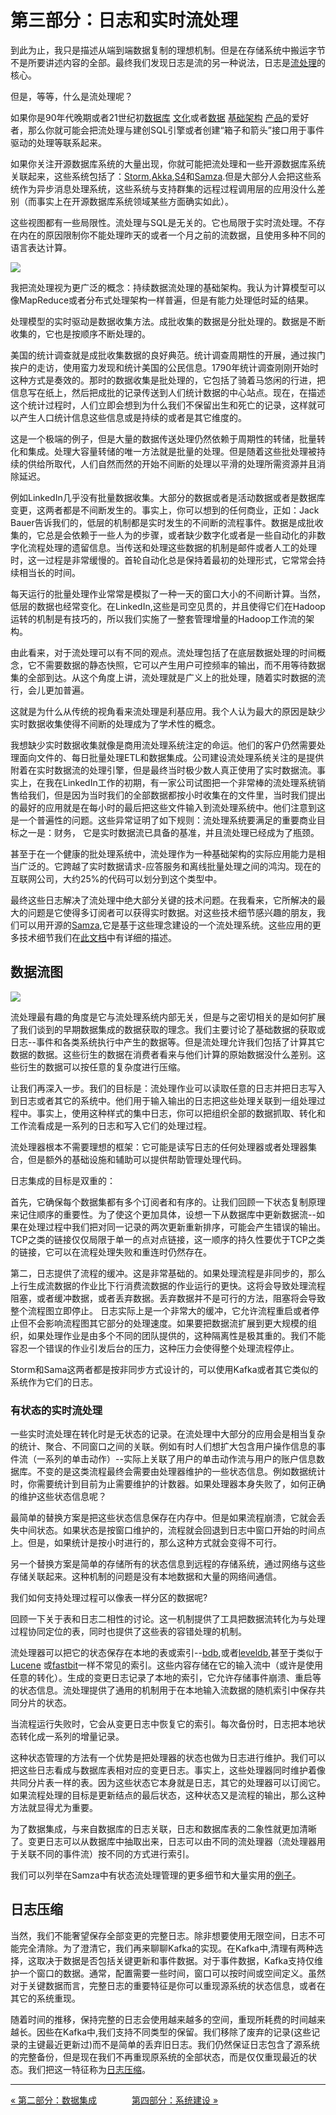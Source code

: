 第三部分：日志和实时流处理
=================================

到此为止，我只是描述从端到端数据复制的理想机制。但是在存储系统中搬运字节不是所要讲述内容的全部。最终我们发现日志是流的另一种说法，日志是[流处理](http://highlyscalable.wordpress.com/2013/08/20/in-stream-big-data-processing/)的核心。

但是，等等，什么是流处理呢？

如果你是90年代晚期或者21世纪初[数据库](http://cs.brown.edu/research/aurora/vldb03_journal.pdf) [文化](http://db.cs.berkeley.edu/papers/cidr03-tcq.pdf)或者[数据](http://www-03.ibm.com/software/products/us/en/infosphere-streams) [基础架构](http://en.wikipedia.org/wiki/StreamBase_Systems) [产品](http://en.wikipedia.org/wiki/Truviso)的爱好者，那么你就可能会把流处理与建创SQL引擎或者创建“箱子和箭头”接口用于事件驱动的处理等联系起来。

如果你关注开源数据库系统的大量出现，你就可能把流处理和一些开源数据库系统关联起来，这些系统包括了：[Storm](http://storm-project.net/),[Akka](http://akka.io/),[S4](http://incubator.apache.org/s4)和[Samza](http://engineering.linkedin.com/distributed-systems/log-what-every-software-engineer-should-know-about-real-time-datas-unifying).但是大部分人会把这些系统作为异步消息处理系统，这些系统与支持群集的远程过程调用层的应用没什么差别（而事实上在开源数据库系统领域某些方面确实如此）。

这些视图都有一些局限性。流处理与SQL是无关的。它也局限于实时流处理。不存在内在的原因限制你不能处理昨天的或者一个月之前的流数据，且使用多种不同的语言表达计算。

![](images/19202244_GPDx.jpg)

我把流处理视为更广泛的概念：持续数据流处理的基础架构。我认为计算模型可以像MapReduce或者分布式处理架构一样普遍，但是有能力处理低时延的结果。

处理模型的实时驱动是数据收集方法。成批收集的数据是分批处理的。数据是不断收集的，它也是按顺序不断处理的。

美国的统计调查就是成批收集数据的良好典范。统计调查周期性的开展，通过挨门挨户的走访，使用蛮力发现和统计美国的公民信息。1790年统计调查刚刚开始时这种方式是奏效的。那时的数据收集是批处理的，它包括了骑着马悠闲的行进，把信息写在纸上，然后把成批的记录传送到人们统计数据的中心站点。现在，在描述这个统计过程时，人们立即会想到为什么我们不保留出生和死亡的记录，这样就可以产生人口统计信息这些信息或是持续的或者是其它维度的。

这是一个极端的例子，但是大量的数据传送处理仍然依赖于周期性的转储，批量转化和集成。处理大容量转储的唯一方法就是批量的处理。但是随着这些批处理被持续的供给所取代，人们自然而然的开始不间断的处理以平滑的处理所需资源并且消除延迟。

例如LinkedIn几乎没有批量数据收集。大部分的数据或者是活动数据或者是数据库变更，这两者都是不间断发生的。事实上，你可以想到的任何商业，正如：Jack Bauer告诉我们的，低层的机制都是实时发生的不间断的流程事件。数据是成批收集的，它总是会依赖于一些人为的步骤，或者缺少数字化或者是一些自动化的非数字化流程处理的遗留信息。当传送和处理这些数据的机制是邮件或者人工的处理时，这一过程是非常缓慢的。首轮自动化总是保持着最初的处理形式，它常常会持续相当长的时间。

每天运行的批量处理作业常常是模拟了一种一天的窗口大小的不间断计算。当然，低层的数据也经常变化。在LinkedIn,这些是司空见贯的，并且使得它们在Hadoop运转的机制是有技巧的，所以我们实施了一整套管理增量的Hadoop工作流的架构。

由此看来，对于流处理可以有不同的观点。流处理包括了在底层数据处理的时间概念，它不需要数据的静态快照，它可以产生用户可控频率的输出，而不用等待数据集的全部到达。从这个角度上讲，流处理就是广义上的批处理，随着实时数据的流行，会儿更加普遍。

这就是为什么从传统的视角看来流处理是利基应用。我个人认为最大的原因是缺少实时数据收集使得不间断的处理成为了学术性的概念。

我想缺少实时数据收集就像是商用流处理系统注定的命运。他们的客户仍然需要处理面向文件的、每日批量处理ETL和数据集成。公司建设流处理系统关注的是提供附着在实时数据流的处理引擎，但是最终当时极少数人真正使用了实时数据流。事实上，在我在LinkedIn工作的初期，有一家公司试图把一个非常棒的流处理系统销售给我们，但是因为当时我们的全部数据都按小时收集在的文件里，当时我们提出的最好的应用就是在每小时的最后把这些文件输入到流处理系统中。他们注意到这是一个普遍性的问题。这些异常证明了如下规则：流处理系统要满足的重要商业目标之一是：财务， 它是实时数据流已具备的基准，并且流处理已经成为了瓶颈。

甚至于在一个健康的批处理系统中，流处理作为一种基础架构的实际应用能力是相当广泛的。它跨越了实时数据请求-应答服务和离线批量处理之间的鸿沟。现在的互联网公司，大约25%的代码可以划分到这个类型中。

最终这些日志解决了流处理中绝大部分关键的技术问题。在我看来，它所解决的最大的问题是它使得多订阅者可以获得实时数据。对这些技术细节感兴趣的朋友，我们可以用开源的[Samza](http://samza.incubator.apache.org/),它是基于这些理念建设的一个流处理系统。这些应用的更多技术细节我们在[此文档](http://samza.incubator.apache.org/learn/documentation/0.7.0)中有详细的描述。

数据流图
------------------

![](images/dag.png)

流处理最有趣的角度是它与流处理系统内部无关，但是与之密切相关的是如何扩展了我们谈到的早期数据集成的数据获取的理念。我们主要讨论了基础数据的获取或日志--事件和各类系统执行中产生的数据等。但是流处理允许我们包括了计算其它数据的数据。这些衍生的数据在消费者看来与他们计算的原始数据没什么差别。这些衍生的数据可以按任意的复杂度进行压缩。

让我们再深入一步。我们的目标是：流处理作业可以读取任意的日志并把日志写入到日志或者其它的系统中。他们用于输入输出的日志把这些处理关联到一组处理过程中。事实上，使用这种样式的集中日志，你可以把组织全部的数据抓取、转化和工作流看成是一系列的日志和写入它们的处理过程。

流处理器根本不需要理想的框架：它可能是读写日志的任何处理器或者处理器集合，但是额外的基础设施和辅助可以提供帮助管理处理代码。

日志集成的目标是双重的：

首先，它确保每个数据集都有多个订阅者和有序的。让我们回顾一下状态复制原理来记住顺序的重要性。为了使这个更加具体，设想一下从数据库中更新数据流--如果在处理过程中我们把对同一记录的两次更新重新排序，可能会产生错误的输出。 TCP之类的链接仅仅局限于单一的点对点链接，这一顺序的持久性要优于TCP之类的链接，它可以在流程处理失败和重连时仍然存在。 

第二，日志提供了流程的缓冲。这是非常基础的。如果处理流程是非同步的，那么上行生成流数据的作业比下行消费流数据的作业运行的更快。这将会导致处理流程阻塞，或者缓冲数据，或者丢弃数据。丢弃数据并不是可行的方法，阻塞将会导致整个流程图立即停止。 日志实际上是一个非常大的缓冲，它允许流程重启或者停止但不会影响流程图其它部分的处理速度。如果要把数据流扩展到更大规模的组织，如果处理作业是由多个不同的团队提供的，这种隔离性是极其重的。我们不能容忍一个错误的作业引发后台的压力，这种压力会使得整个处理流程停止。 

Storm和Sama这两者都是按非同步方式设计的，可以使用Kafka或者其它类似的系统作为它们的日志。 

### 有状态的实时流处理

一些实时流处理在转化时是无状态的记录。在流处理中大部分的应用会是相当复杂的统计、聚合、不同窗口之间的关联。例如有时人们想扩大包含用户操作信息的事件流（一系列的单击动作）--实际上关联了用户的单击动作流与用户的账户信息数据库。不变的是这类流程最终会需要由处理器维护的一些状态信息。例如数据统计时，你需要统计到目前为止需要维护的计数器。如果处理器本身失败了，如何正确的维护这些状态信息呢？

最简单的替换方案是把这些状态信息保存在内存中。但是如果流程崩溃，它就会丢失中间状态。如果状态是按窗口维护的，流程就会回退到日志中窗口开始的时间点上。但是，如果统计是按小时进行的，那么这种方式就会变得不可行。

另一个替换方案是简单的存储所有的状态信息到远程的存储系统，通过网络与这些存储关联起来。这种机制的问题是没有本地数据和大量的网络间通信。

我们如何支持处理过程可以像表一样分区的数据呢?

回顾一下关于表和日志二相性的讨论。这一机制提供了工具把数据流转化为与处理过程协同定位的表，同时也提供了这些表的容错处理的机制。

流处理器可以把它的状态保存在本地的表或索引--[bdb](http://www.oracle.com/technetwork/products/berkeleydb),或者[leveldb](https://code.google.com/p/leveldb),甚至于类似于[Lucene](http://lucene.apache.org/) 或[fastbit](https://sdm.lbl.gov/fastbit)一样不常见的索引。这些内容存储在它的输入流中（或许是使用任意的转化）。生成的变更日志记录了本地的索引，它允许存储事件崩溃、重启等的状态信息。流处理提供了通用的机制用于在本地输入流数据的随机索引中保存共同分片的状态。

当流程运行失败时，它会从变更日志中恢复它的索引。每次备份时，日志把本地状态转化成一系列的增量记录。

这种状态管理的方法有一个优势是把处理器的状态也做为日志进行维护。我们可以把这些日志看成与数据库表相对应的变更日志。事实上，这些处理器同时维护着像共同分片表一样的表。因为这些状态它本身就是日志，其它的处理器可以订阅它。如果流程处理的目标是更新结点的最后状态，这种状态又是流程的输出，那么这种方法就显得尤为重要。

为了数据集成，与来自数据库的日志关联，日志和数据库表的二象性就更加清晰了。变更日志可以从数据库中抽取出来，日志可以由不同的流处理器（流处理器用于关联不同的事件流）按不同的方式进行索引。

我们可以列举在Samza中有状态流处理管理的更多细节和大量实用的[例子](http://samza.incubator.apache.org/learn/documentation/0.7.0/container/state-management.html)。

日志压缩
------------------------

当然，我们不能奢望保存全部变更的完整日志。除非想要使用无限空间，日志不可能完全清除。为了澄清它，我们再来聊聊Kafka的实现。在Kafka中,清理有两种选择，这取决于数据是否包括关键更新和事件数据。对于事件数据，Kafka支持仅维护一个窗口的数据。通常，配置需要一些时间，窗口可以按时间或空间定义。虽然对于关键数据而言，完整日志的重要特征是你可以重现源系统的状态信息，或者在其它的系统重现。

随着时间的推移，保持完整的日志会使用越来越多的空间，重现所耗费的时间越来越长。因些在Kafka中,我们支持不同类型的保留。我们移除了废弃的记录(这些记录的主键最近更新过)而不是简单的丢弃旧日志。我们仍然保证日志包含了源系统的完整备份，但是现在我们不再重现原系统的全部状态，而是仅仅重现最近的状态。我们把这一特征称为[日志压缩](https://cwiki.apache.org/confluence/display/KAFKA/Log+Compaction)。

-----------------

[« 第二部分：数据集成](part2.md)　　　　[第四部分：系统建设 »](part4.md)
